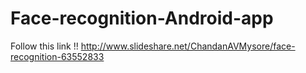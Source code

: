 # Face-recognition-Android-app

Follow this link !! http://www.slideshare.net/ChandanAVMysore/face-recognition-63552833

